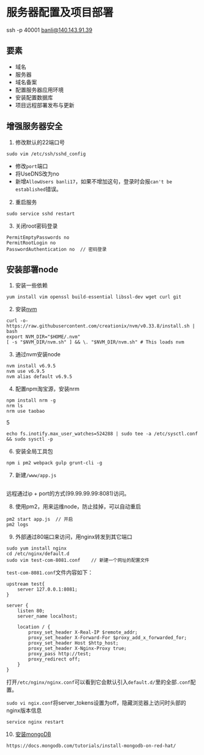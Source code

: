 # 服务器配置及项目部署
ssh -p 40001 banli@140.143.91.39
## 要素
- 域名
- 服务器
- 域名备案
- 配置服务器应用环境
- 安装配置数据库
- 项目远程部署发布与更新

## 增强服务器安全

1. 修改默认的22端口号

```
sudo vim /etc/ssh/sshd_config
```

- 修改`port`端口
- 将UseDNS改为no
- 新增`AllowUsers banli17`，如果不增加这句，登录时会报`can't be established`错误。

2. 重启服务

```
sudo service sshd restart
```

3. 关闭root密码登录

```
PermitEmptyPasswords no
PermitRootLogin no
PasswordAuthentication no  // 密码登录
```

## 安装部署node

1. 安装一些依赖

```
yum install vim openssl build-essential libssl-dev wget curl git
```

2. 安装[nvm](https://github.com/creationix/nvm)

```
curl -o- https://raw.githubusercontent.com/creationix/nvm/v0.33.8/install.sh | bash
export NVM_DIR="$HOME/.nvm"
[ -s "$NVM_DIR/nvm.sh" ] && \. "$NVM_DIR/nvm.sh" # This loads nvm
```

3. 通过nvm安装node

```
nvm install v6.9.5
nvm use v6.9.5
nvm alias default v6.9.5
```

4. 配置npm淘宝源，安装nrm

```
npm install nrm -g
nrm ls
nrm use taobao
```

5
```
echo fs.inotify.max_user_watches=524288 | sudo tee -a /etc/sysctl.conf && sudo sysctl -p
```

6. 安装全局工具包

```
npm i pm2 webpack gulp grunt-cli -g
```

7. 新建`/www/app.js`

```

```
远程通过ip + port的方式(99.99.99.99:8081)访问。

8. 使用pm2，用来运维node，防止挂掉，可以自动重启

```
pm2 start app.js  // 开启
pm2 logs
```

9. 外部通过80端口来访问，用nginx转发到其它端口

```
sudo yum install nginx
cd /etc/nginx/default.d
sudo vim test-com-8081.conf    // 新建一个网址的配置文件
```

`test-com-8081.conf`文件内容如下：
```
upstream test{
    server 127.0.0.1:8081;
}

server {
    listen 80;
    server_name localhost;

    location / {
        proxy_set_header X-Real-IP $remote_addr;
        proxy_set_header X-Forward-For $proxy_add_x_forwarded_for;
        proxy_set_header Host $http_host;
        proxy_set_header X-Nginx-Proxy true;
        proxy_pass http://test;
        proxy_redirect off;
    }
}
```

打开`/etc/nginx/nginx.conf`可以看到它会默认引入`default.d/`里的全部`.conf`配置。

`sudo vi ngix.conf`将server_tokens设置为off，隐藏浏览器上访问时头部的nginx版本信息

`service nginx restart`

10. [安装mongoDB](https://docs.mongodb.com/tutorials/install-mongodb-on-red-hat/)

```
https://docs.mongodb.com/tutorials/install-mongodb-on-red-hat/
```